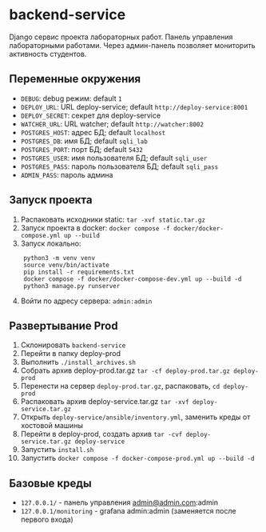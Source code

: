 # backend-service
Django сервис проекта лабораторных работ. Панель управления лабораторными работами. 
Через админ-панель позволяет мониторить активность студентов. 


## Переменные окружения
- `DEBUG`: debug режим: default `1`
- `DEPLOY_URL`: URL deploy-service; default `http://deploy-service:8001`
- `DEPLOY_SECRET`: секрет для deploy-service
- `WATCHER_URL`: URL watcher; default `http://watcher:8002`
- `POSTGRES_HOST`: адрес БД; default `localhost`
- `POSTGRES_DB`: имя БД; default `sqli_lab`
- `POSTGRES_PORT`: порт БД; default `5432`
- `POSTGRES_USER`: имя пользователя БД; default `sqli_user`
- `POSTGRES_PASS`: пароль пользователя БД; default `sqli_pass`
- `ADMIN_PASS`: пароль админа


## Запуск проекта 
1. Распаковать исходники static: `tar -xvf static.tar.gz`
2. Запуск проекта в docker: `docker compose -f docker/docker-compose.yml up --build `
3. Запуск локально:

```shell
    python3 -m venv venv
    source venv/bin/activate
    pip install -r requirements.txt
    docker compose -f docker/docker-compose-dev.yml up --build -d
    python3 manage.py runserver
```

4. Войти по адресу сервера: `admin:admin`

## Развертывание Prod
1. Склонировать `backend-service`
2. Перейти в папку deploy-prod
3. Выполнить `./install_archives.sh`
4. Собрать архив deploy-prod.tar.gz `tar -cf deploy-prod.tar.gz deploy-prod`
5. Перенести на сервер `deploy-prod.tar.gz`, распаковать, `cd deploy-prod`
6. Распаковать архив deploy-service.tar.gz `tar -xvf deploy-service.tar.gz` 
7. Открыть `deploy-service/ansible/inventory.yml`, заменить креды от хостовой машины
8. Перейти в deploy-prod, создать архив `tar -cvf deploy-service.tar.gz deploy-service`
9. Запустить `install.sh`
10. Запустить `docker compose -f docker-compose-prod.yml up --build -d`

## Базовые креды 
- `127.0.0.1/` - панель управления admin@admin.com:admin
- `127.0.0.1/monitoring` - grafana admin:admin (заменяется после первого входа)

